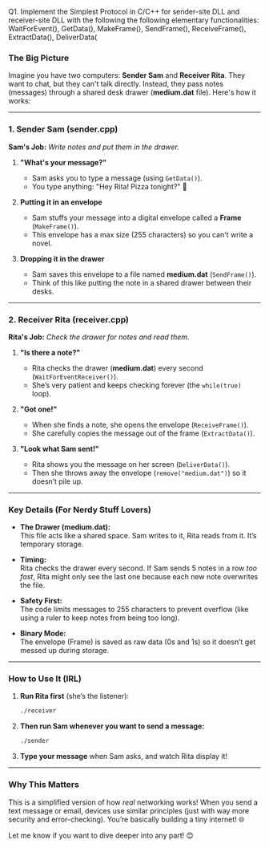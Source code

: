 Q1. Implement the Simplest Protocol in C/C++ for sender-site DLL and receiver-site DLL
with the following the following elementary functionalities:
WaitForEvent(), GetData(), MakeFrame(), SendFrame(), ReceiveFrame(),
ExtractData(), DeliverData(

### **The Big Picture**
Imagine you have two computers: **Sender Sam** and **Receiver Rita**. They want to chat, but they can't talk directly. Instead, they pass notes (messages) through a shared desk drawer (**medium.dat** file). Here's how it works:

---

### **1. Sender Sam (sender.cpp)**
**Sam's Job:** *Write notes and put them in the drawer.*

1. **"What's your message?"**  
   - Sam asks you to type a message (using `GetData()`).  
   - You type anything: "Hey Rita! Pizza tonight?" 🍕

2. **Putting it in an envelope**  
   - Sam stuffs your message into a digital envelope called a **Frame** (`MakeFrame()`).  
   - This envelope has a max size (255 characters) so you can't write a novel.

3. **Dropping it in the drawer**  
   - Sam saves this envelope to a file named **medium.dat** (`SendFrame()`).  
   - Think of this like putting the note in a shared drawer between their desks.

---

### **2. Receiver Rita (receiver.cpp)**
**Rita's Job:** *Check the drawer for notes and read them.*

1. **"Is there a note?"**  
   - Rita checks the drawer (**medium.dat**) every second (`WaitForEventReceiver()`).  
   - She’s very patient and keeps checking forever (the `while(true)` loop).

2. **"Got one!"**  
   - When she finds a note, she opens the envelope (`ReceiveFrame()`).  
   - She carefully copies the message out of the frame (`ExtractData()`).

3. **"Look what Sam sent!"**  
   - Rita shows you the message on her screen (`DeliverData()`).  
   - Then she throws away the envelope (`remove("medium.dat")`) so it doesn’t pile up.

---

### **Key Details (For Nerdy Stuff Lovers)**
- **The Drawer (medium.dat):**  
  This file acts like a shared space. Sam writes to it, Rita reads from it. It’s temporary storage.

- **Timing:**  
  Rita checks the drawer every second. If Sam sends 5 notes in a row *too fast*, Rita might only see the last one because each new note overwrites the file.

- **Safety First:**  
  The code limits messages to 255 characters to prevent overflow (like using a ruler to keep notes from being too long).

- **Binary Mode:**  
  The envelope (Frame) is saved as raw data (0s and 1s) so it doesn’t get messed up during storage.

---

### **How to Use It (IRL)**
1. **Run Rita first** (she’s the listener):  
   ```bash
   ./receiver
   ```

2. **Then run Sam whenever you want to send a message:**  
   ```bash
   ./sender
   ```

3. **Type your message** when Sam asks, and watch Rita display it!

---

### **Why This Matters**
This is a simplified version of how *real* networking works! When you send a text message or email, devices use similar principles (just with way more security and error-checking). You’re basically building a tiny internet! 🌐

Let me know if you want to dive deeper into any part! 😊

